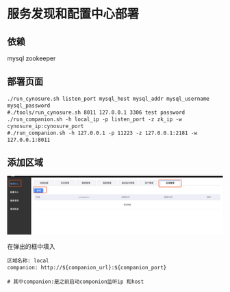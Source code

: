 # 服务发现和配置中心部署

## 依赖
  mysql
  zookeeper

## 部署页面
```
./run_cynosure.sh listen_port mysql_host mysql_addr mysql_username mysql_password
#./tools/run_cynosure.sh 8011 127.0.0.1 3306 test password
./run_companion.sh -h local_ip -p listen_port -z zk_ip -w cynosure_ip:cynosure_port 
#./run_companion.sh -h 127.0.0.1 -p 11223 -z 127.0.0.1:2181 -w 127.0.0.1:8011
```

## 添加区域

![添加区域](../pics/add_area.png)

在弹出的框中填入
```
区域名称: local
companion: http://${companion_url}:${companion_port}

# 其中companion:是之前启动componion监听ip 和host
```


